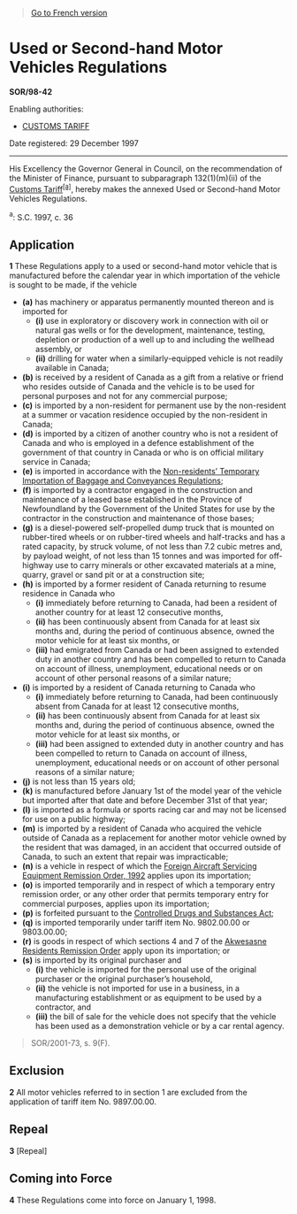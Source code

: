 > [Go to French version](/fr/Règlements/Décrets,%20ordonnances%20et%20règlements%20statutaires/98/42.md)

# Used or Second-hand Motor Vehicles Regulations

**SOR/98-42**

Enabling authorities: 
- [CUSTOMS TARIFF](/en/Acts/Statutes%20of%20Canada/1997/c.%2036.md)

Date registered: 29 December 1997

----------

His Excellency the Governor General in Council, on the recommendation of the Minister of Finance, pursuant to subparagraph 132(1)(m)(ii) of the [Customs Tariff](/en/Acts/Statutes%20of%20Canada/1997/c.%2036.md)<sup><a href='#fna_f'>[a]</a></sup>, hereby makes the annexed Used or Second-hand Motor Vehicles Regulations.

<a name='fna_f'><sup>a</sup></a>: S.C. 1997, c. 36<br />




## Application


**1** These Regulations apply to a used or second-hand motor vehicle that is manufactured before the calendar year in which importation of the vehicle is sought to be made, if the vehicle
- **(a)** has machinery or apparatus permanently mounted thereon and is imported for
	- **(i)** use in exploratory or discovery work in connection with oil or natural gas wells or for the development, maintenance, testing, depletion or production of a well up to and including the wellhead assembly, or
	- **(ii)** drilling for water
when a similarly-equipped vehicle is not readily available in Canada;
- **(b)** is received by a resident of Canada as a gift from a relative or friend who resides outside of Canada and the vehicle is to be used for personal purposes and not for any commercial purpose;
- **(c)** is imported by a non-resident for permanent use by the non-resident at a summer or vacation residence occupied by the non-resident in Canada;
- **(d)** is imported by a citizen of another country who is not a resident of Canada and who is employed in a defence establishment of the government of that country in Canada or who is on official military service in Canada;
- **(e)** is imported in accordance with the [Non-residents’ Temporary Importation of Baggage and Conveyances Regulations](/en/Regulations/Statutory%20Orders%20and%20Regulations/87/720.md);
- **(f)** is imported by a contractor engaged in the construction and maintenance of a leased base established in the Province of Newfoundland by the Government of the United States for use by the contractor in the construction and maintenance of those bases;
- **(g)** is a diesel-powered self-propelled dump truck that is mounted on rubber-tired wheels or on rubber-tired wheels and half-tracks and has a rated capacity, by struck volume, of not less than 7.2 cubic metres and, by payload weight, of not less than 15 tonnes and was imported for off-highway use to carry minerals or other excavated materials at a mine, quarry, gravel or sand pit or at a construction site;
- **(h)** is imported by a former resident of Canada returning to resume residence in Canada who
	- **(i)** immediately before returning to Canada, had been a resident of another country for at least 12 consecutive months,
	- **(ii)** has been continuously absent from Canada for at least six months and, during the period of continuous absence, owned the motor vehicle for at least six months, or
	- **(iii)** had emigrated from Canada or had been assigned to extended duty in another country and has been compelled to return to Canada on account of illness, unemployment, educational needs or on account of other personal reasons of a similar nature;
- **(i)** is imported by a resident of Canada returning to Canada who
	- **(i)** immediately before returning to Canada, had been continuously absent from Canada for at least 12 consecutive months,
	- **(ii)** has been continuously absent from Canada for at least six months and, during the period of continuous absence, owned the motor vehicle for at least six months, or
	- **(iii)** had been assigned to extended duty in another country and has been compelled to return to Canada on account of illness, unemployment, educational needs or on account of other personal reasons of a similar nature;
- **(j)** is not less than 15 years old;
- **(k)** is manufactured before January 1st of the model year of the vehicle but imported after that date and before December 31st of that year;
- **(l)** is imported as a formula or sports racing car and may not be licensed for use on a public highway;
- **(m)** is imported by a resident of Canada who acquired the vehicle outside of Canada as a replacement for another motor vehicle owned by the resident that was damaged, in an accident that occurred outside of Canada, to such an extent that repair was impracticable;
- **(n)** is a vehicle in respect of which the [Foreign Aircraft Servicing Equipment Remission Order, 1992](/en/Regulations/Statutory%20Instruments/92/209.md) applies upon its importation;
- **(o)** is imported temporarily and in respect of which a temporary entry remission order, or any other order that permits temporary entry for commercial purposes, applies upon its importation;
- **(p)** is forfeited pursuant to the [Controlled Drugs and Substances Act](/en/Acts/Statutes%20of%20Canada/1996/c.%2019.md);
- **(q)** is imported temporarily under tariff item No. 9802.00.00 or 9803.00.00;
- **(r)** is goods in respect of which sections 4 and 7 of the [Akwesasne Residents Remission Order](/en/Regulations/Statutory%20Orders%20and%20Regulations/91/412.md) apply upon its importation; or
- **(s)** is imported by its original purchaser and
	- **(i)** the vehicle is imported for the personal use of the original purchaser or the original purchaser’s household,
	- **(ii)** the vehicle is not imported for use in a business, in a manufacturing establishment or as equipment to be used by a contractor, and
	- **(iii)** the bill of sale for the vehicle does not specify that the vehicle has been used as a demonstration vehicle or by a car rental agency.
> SOR/2001-73, s. 9(F).





## Exclusion


**2** All motor vehicles referred to in section 1 are excluded from the application of tariff item No. 9897.00.00.




## Repeal


**3** [Repeal]




## Coming into Force


**4** These Regulations come into force on January 1, 1998.


